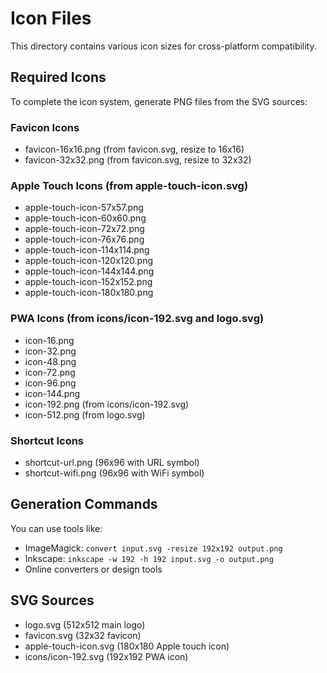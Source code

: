 # Icon Files

This directory contains various icon sizes for cross-platform compatibility.

## Required Icons

To complete the icon system, generate PNG files from the SVG sources:

### Favicon Icons
- favicon-16x16.png (from favicon.svg, resize to 16x16)
- favicon-32x32.png (from favicon.svg, resize to 32x32)

### Apple Touch Icons (from apple-touch-icon.svg)
- apple-touch-icon-57x57.png
- apple-touch-icon-60x60.png
- apple-touch-icon-72x72.png
- apple-touch-icon-76x76.png
- apple-touch-icon-114x114.png
- apple-touch-icon-120x120.png
- apple-touch-icon-144x144.png
- apple-touch-icon-152x152.png
- apple-touch-icon-180x180.png

### PWA Icons (from icons/icon-192.svg and logo.svg)
- icon-16.png
- icon-32.png
- icon-48.png
- icon-72.png
- icon-96.png
- icon-144.png
- icon-192.png (from icons/icon-192.svg)
- icon-512.png (from logo.svg)

### Shortcut Icons
- shortcut-url.png (96x96 with URL symbol)
- shortcut-wifi.png (96x96 with WiFi symbol)

## Generation Commands

You can use tools like:
- ImageMagick: `convert input.svg -resize 192x192 output.png`
- Inkscape: `inkscape -w 192 -h 192 input.svg -o output.png`
- Online converters or design tools

## SVG Sources
- logo.svg (512x512 main logo)
- favicon.svg (32x32 favicon)
- apple-touch-icon.svg (180x180 Apple touch icon)
- icons/icon-192.svg (192x192 PWA icon)